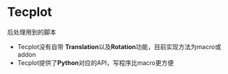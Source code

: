 # Tecplot
后处理用到的脚本
- Tecplot没有自带 **Translation**以及**Rotation**功能，目前实现方法为macro或addon
- Tecplot提供了**Python**对应的API，写程序比macro更方便
